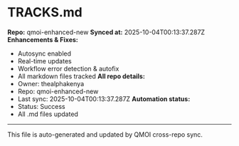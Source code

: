 # TRACKS.md

**Repo:** qmoi-enhanced-new
**Synced at:** 2025-10-04T00:13:37.287Z
**Enhancements & Fixes:**
- Autosync enabled
- Real-time updates
- Workflow error detection & autofix
- All markdown files tracked
**All repo details:**
- Owner: thealphakenya
- Repo: qmoi-enhanced-new
- Last sync: 2025-10-04T00:13:37.287Z
**Automation status:**
- Status: Success
- All .md files updated
---
This file is auto-generated and updated by QMOI cross-repo sync.

